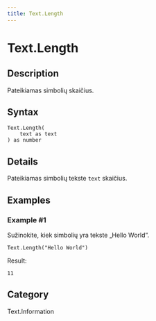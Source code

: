```yaml
---
title: Text.Length
---
```


# Text.Length


## Description

Pateikiamas simbolių skaičius.


## Syntax

```powerquery
Text.Length(
    text as text
) as number
```


## Details

Pateikiamas simbolių tekste <code>text</code> skaičius.


## Examples

### Example #1 
Sužinokite, kiek simbolių yra tekste „Hello World“.
```powerquery
Text.Length("Hello World")
```

Result: 
```powerquery
11
```




## Category
Text.Information
